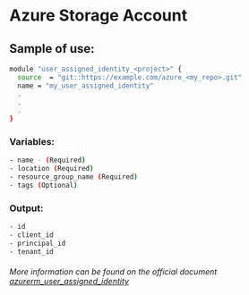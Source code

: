 # Azure Storage Account

## Sample of use:

```bash
module "user_assigned_identity_<project>" {
  source  = "git::https://example.com/azure_<my_repo>.git"
  name = "my_user_assigned_identity"
  .
  .
  .
}
```

### Variables:

```bash
- name - (Required)
- location (Required)
- resource_group_name (Required)
- tags (Optional)
```

### Output:

```bash
- id
- client_id
- principal_id
- tenant_id
```

###### More information can be found on the official document [azurerm_user_assigned_identity](https://registry.terraform.io/providers/hashicorp/azurerm/latest/docs/resources/user_assigned_identity)